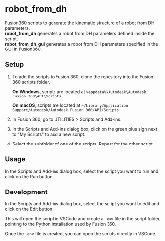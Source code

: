 # robot_from_dh
 Fusion360 scripts to generate the kinematic structure of a robot from DH parameters.  
__robot_from_dh__ generates a robot from DH parameters defined inside the script.  
__robot_from_dh_gui__ generates a robot from DH parameters specified in the GUI in Fusion360.

 ## Setup
 1. To add the scripts to Fusion 360, clone the repository into the Fusion 360 scripts folder.

    __On Windows__, scripts are located at
    ```%appdata%\Autodesk\Autodesk Fusion 360\API\Scripts```

    __On macOS__, scripts are located at
    ```~/Library/Application Support/Autodesk/Autodesk Fusion 360/API/Scripts```

2. In Fusion 360, go to UTILITIES > Scripts and Add-ins.
3. In the Scripts and Add-ins dialog box, click on the green plus sign next to "My Scripts" to add a new script.
4. Select the subfolder of one of the scripts. Repeat for the other script.

## Usage
In the Scripts and Add-ins dialog box, select the script you want to run and click on the Run button.

## Development
In the Scripts and Add-ins dialog box, select the script you want to edit and click on the Edit button.

This will open the script in VSCode and create a ```.env``` file in the script folder, pointing to the Python installation used by Fusion 360.

Once the ```.env``` file is created, you can open the scripts directly in VSCode.